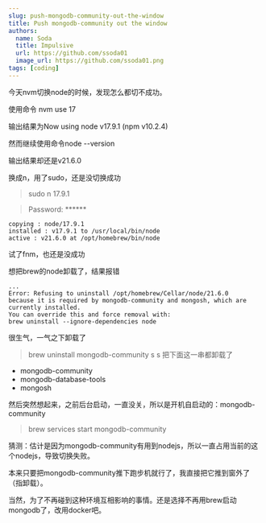```yaml
---
slug: push-mongodb-community-out-the-window
title: Push mongodb-community out the window
authors:
  name: Soda
  title: Impulsive
  url: https://github.com/ssoda01
  image_url: https://github.com/ssoda01.png
tags: [coding]
---
```


今天nvm切换node的时候，发现怎么都切不成功。

使用命令 nvm use 17

输出结果为Now using node v17.9.1 (npm v10.2.4)


然而继续使用命令node --version

输出结果却还是v21.6.0


换成n，用了sudo，还是没切换成功
> sudo n 17.9.1

> Password: \*\*\*\*\*\*


```
copying : node/17.9.1
installed : v17.9.1 to /usr/local/bin/node
active : v21.6.0 at /opt/homebrew/bin/node
```


试了fnm，也还是没成功


想把brew的node卸载了，结果报错
```
...
Error: Refusing to uninstall /opt/homebrew/Cellar/node/21.6.0
because it is required by mongodb-community and mongosh, which are currently installed.
You can override this and force removal with:
brew uninstall --ignore-dependencies node
```

很生气，一气之下卸载了
> brew uninstall mongodb-community
s s
把下面这一串都卸载了
- mongodb-community
- mongodb-database-tools
- mongosh

然后突然想起来，之前后台启动，一直没关，所以是开机自启动的：mongodb-community
> brew services start mongodb-community

猜测：估计是因为mongodb-community有用到nodejs，所以一直占用当前的这个nodejs，导致切换失败。

本来只要把mongodb-community推下跑步机就行了，我直接把它推到窗外了（指卸载）。


当然，为了不再碰到这种环境互相影响的事情。还是选择不再用brew启动mongodb了，改用docker吧。